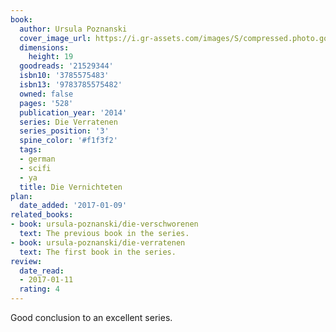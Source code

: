 ```yaml
---
book:
  author: Ursula Poznanski
  cover_image_url: https://i.gr-assets.com/images/S/compressed.photo.goodreads.com/books/1395511555l/21529344.jpg
  dimensions:
    height: 19
  goodreads: '21529344'
  isbn10: '3785575483'
  isbn13: '9783785575482'
  owned: false
  pages: '528'
  publication_year: '2014'
  series: Die Verratenen
  series_position: '3'
  spine_color: '#f1f3f2'
  tags:
  - german
  - scifi
  - ya
  title: Die Vernichteten
plan:
  date_added: '2017-01-09'
related_books:
- book: ursula-poznanski/die-verschworenen
  text: The previous book in the series.
- book: ursula-poznanski/die-verratenen
  text: The first book in the series.
review:
  date_read:
  - 2017-01-11
  rating: 4
---
```


Good conclusion to an excellent series.

